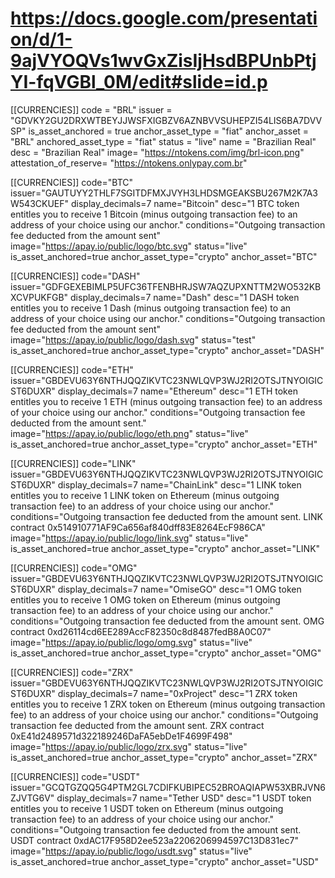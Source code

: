 # https://docs.google.com/presentation/d/1-9ajVYOQVs1wvGxZisIjHsdBPUnbPtjYI-fqVGBl_0M/edit#slide=id.p

[[CURRENCIES]]
code = "BRL"
issuer = "GDVKY2GU2DRXWTBEYJJWSFXIGBZV6AZNBVVSUHEPZI54LIS6BA7DVVSP"
is_asset_anchored = true
anchor_asset_type = "fiat"
anchor_asset = "BRL"
anchored_asset_type = "fiat"
status = "live"
name = "Brazilian Real"
desc = "Brazilian Real"
image= "https://ntokens.com/img/brl-icon.png"
attestation_of_reserve= "https://ntokens.onlypay.com.br"

[[CURRENCIES]]
code="BTC"
issuer="GAUTUYY2THLF7SGITDFMXJVYH3LHDSMGEAKSBU267M2K7A3W543CKUEF"
display_decimals=7
name="Bitcoin"
desc="1 BTC token entitles you to receive 1 Bitcoin (minus outgoing transaction fee) to an address of your choice using our anchor."
conditions="Outgoing transaction fee deducted from the amount sent"
image="https://apay.io/public/logo/btc.svg"
status="live"
is_asset_anchored=true
anchor_asset_type="crypto"
anchor_asset="BTC"

[[CURRENCIES]]
code="DASH"
issuer="GDFGEXEBIMLP5UFC36TFENBHRJSW7AQZUPXNTTM2WO532KBXCVPUKFGB"
display_decimals=7
name="Dash"
desc="1 DASH token entitles you to receive 1 Dash (minus outgoing transaction fee) to an address of your choice using our anchor."
conditions="Outgoing transaction fee deducted from the amount sent"
image="https://apay.io/public/logo/dash.svg"
status="test"
is_asset_anchored=true
anchor_asset_type="crypto"
anchor_asset="DASH"


[[CURRENCIES]]
code="ETH"
issuer="GBDEVU63Y6NTHJQQZIKVTC23NWLQVP3WJ2RI2OTSJTNYOIGICST6DUXR"
display_decimals=7
name="Ethereum"
desc="1 ETH token entitles you to receive 1 ETH (minus outgoing transaction fee) to an address of your choice using our anchor."
conditions="Outgoing transaction fee deducted from the amount sent."
image="https://apay.io/public/logo/eth.png"
status="live"
is_asset_anchored=true
anchor_asset_type="crypto"
anchor_asset="ETH"


[[CURRENCIES]]
code="LINK"
issuer="GBDEVU63Y6NTHJQQZIKVTC23NWLQVP3WJ2RI2OTSJTNYOIGICST6DUXR"
display_decimals=7
name="ChainLink"
desc="1 LINK token entitles you to receive 1 LINK token on Ethereum (minus outgoing transaction fee) to an address of your choice using our anchor."
conditions="Outgoing transaction fee deducted from the amount sent. LINK contract 0x514910771AF9Ca656af840dff83E8264EcF986CA"
image="https://apay.io/public/logo/link.svg"
status="live"
is_asset_anchored=true
anchor_asset_type="crypto"
anchor_asset="LINK"


[[CURRENCIES]]
code="OMG"
issuer="GBDEVU63Y6NTHJQQZIKVTC23NWLQVP3WJ2RI2OTSJTNYOIGICST6DUXR"
display_decimals=7
name="OmiseGO"
desc="1 OMG token entitles you to receive 1 OMG token on Ethereum (minus outgoing transaction fee) to an address of your choice using our anchor."
conditions="Outgoing transaction fee deducted from the amount sent. OMG contract 0xd26114cd6EE289AccF82350c8d8487fedB8A0C07"
image="https://apay.io/public/logo/omg.svg"
status="live"
is_asset_anchored=true
anchor_asset_type="crypto"
anchor_asset="OMG"

[[CURRENCIES]]
code="ZRX"
issuer="GBDEVU63Y6NTHJQQZIKVTC23NWLQVP3WJ2RI2OTSJTNYOIGICST6DUXR"
display_decimals=7
name="0xProject"
desc="1 ZRX token entitles you to receive 1 ZRX token on Ethereum (minus outgoing transaction fee) to an address of your choice using our anchor."
conditions="Outgoing transaction fee deducted from the amount sent. ZRX contract 0xE41d2489571d322189246DaFA5ebDe1F4699F498"
image="https://apay.io/public/logo/zrx.svg"
status="live"
is_asset_anchored=true
anchor_asset_type="crypto"
anchor_asset="ZRX"

[[CURRENCIES]]
code="USDT"
issuer="GCQTGZQQ5G4PTM2GL7CDIFKUBIPEC52BROAQIAPW53XBRJVN6ZJVTG6V"
display_decimals=7
name="Tether USD"
desc="1 USDT token entitles you to receive 1 USDT token on Ethereum (minus outgoing transaction fee) to an address of your choice using our anchor."
conditions="Outgoing transaction fee deducted from the amount sent. USDT contract 0xdAC17F958D2ee523a2206206994597C13D831ec7"
image="https://apay.io/public/logo/usdt.svg"
status="live"
is_asset_anchored=true
anchor_asset_type="crypto"
anchor_asset="USD"


